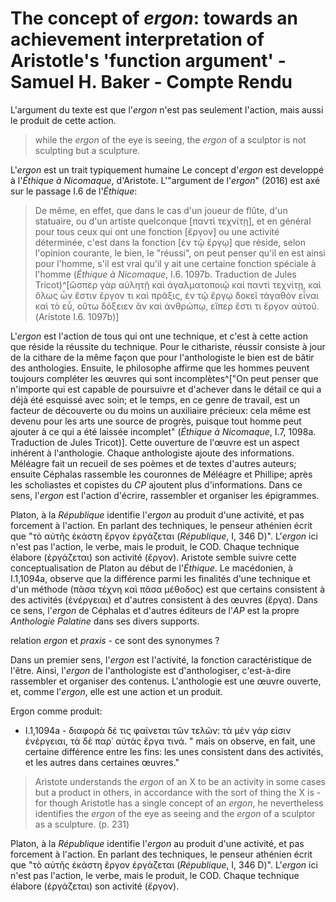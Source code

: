 # The concept of *ergon*: towards an achievement interpretation of Aristotle's 'function argument' - Samuel H. Baker - Compte Rendu

L'argument du texte est que l'*ergon* n'est pas seulement l'action, mais aussi le produit de cette action.

> while the *ergon* of the eye is seeing, the *ergon* of a sculptor is not sculpting but a sculpture.

L'*ergon* est un trait typiquement humaine 
Le concept d'*ergon* est developpé à l'*Éthique à Nicomaque*, d'Aristote. L'"argument de l'*ergon*" (2016) est axé sur le passage I.6 de l'*Éthique*:

> De même, en effet, que dans le cas d'un joueur de flûte, d'un statuaire, ou d'un artiste quelconque \[παντὶ τεχνίτῃ], et en général pour tous ceux qui ont une fonction \[ἔργον] ou une activité déterminée, c'est dans la fonction \[ἐν τῷ ἔργῳ] que réside, selon l'opinion courante, le bien, le "réussi", on peut penser qu'il en est ainsi pour l'homme, s'il est vrai qu'il y ait une certaine fonction spéciale à l'homme (*Éthique à Nicomaque*, I.6. 1097b. Traduction de Jules Tricot)^[ὥσπερ γὰρ αὐλητῇ καὶ ἀγαλματοποιῷ καὶ παντὶ τεχνίτῃ, καὶ ὅλως ὧν ἔστιν ἔργον τι καὶ πρᾶξις, ἐν τῷ ἔργῳ δοκεῖ τἀγαθὸν εἶναι καὶ τὸ εὖ, οὕτω δόξειεν ἂν καὶ ἀνθρώπῳ, εἴπερ ἔστι τι ἔργον αὐτοῦ. (Aristote I.6. 1097b)]

L'*ergon* est l'action de tous qui ont une technique, et c'est à cette action que réside la réussite du technique. Pour le cithariste, réussir consiste à jour de la cithare de la même façon que pour l'anthologiste le bien est de bâtir des anthologies. Ensuite, le philosophe affirme que les hommes peuvent toujours compléter les œuvres qui sont incomplètes^["On peut penser que n'importe qui est capable de poursuivre et d'achever dans le détail ce qui a déjà été esquissé avec soin; et le temps, en ce genre de travail, est un facteur de découverte ou du moins un auxiliaire précieux: cela même est devenu pour les arts une source de progrès, puisque tout homme peut ajouter à ce qui a été laissée incomplet" (*Éthique à Nicomaque*, I.7, 1098a. Traduction de Jules Tricot)]. Cette ouverture de l'œuvre est un aspect inhérent à l'anthologie. Chaque anthologiste ajoute des informations. Méléagre fait un recueil de ses poèmes et de textes d'autres auteurs; ensuite Céphalas rassemble les couronnes de Méléagre et Phillipe; après les scholiastes et copistes du *CP* ajoutent plus d'informations. Dans ce sens, l'*ergon* est l'action d'écrire, rassembler et organiser les épigrammes.

Platon, à la *République* identifie l'*ergon* au produit d'une activité, et pas forcement à l'action. En parlant des techniques, le penseur athénien écrit que "τὸ αὑτῆς ἑκάστη ἔργον ἐργάζεται (*République*, I, 346 D)". L'*ergon* ici n'est pas l'action, le verbe, mais le produit, le COD. Chaque technique élabore (ἐργάζεται) son activité (ἔργον). Aristote semble suivre cette conceptualisation de Platon au début de l'*Éthique*. Le macédonien, à I.1,1094a, observe que la différence parmi les finalités d'une technique et d'un méthode (πᾶσα τέχνη καὶ πᾶσα μέθοδος) est que certains consistent à des activités (ἐνέργειαι) et d'autres consistent à des œuvres (ἔργα). Dans ce sens, l'*ergon* de Céphalas et d'autres éditeurs de l'*AP* est la propre *Anthologie Palatine* dans ses divers supports.

relation *ergon* et *praxis* - ce sont des synonymes ?   

Dans un premier sens, l'*ergon* est l'activité, la fonction caractéristique de l'être. Ainsi, l'*ergon* de l'anthologiste est d'anthologiser, c'est-à-dire rassembler et organiser des contenus. L'anthologie est une œuvre ouverte, et, comme l'*ergon*, elle est une action et un produit.

Ergon comme produit:
- I.1,1094a - διαφορὰ δέ τις φαίνεται τῶν τελῶν: τὰ μὲν γάρ εἰσιν ἐνέργειαι, τὰ δὲ παρ᾽ αὐτὰς ἔργα τινά. " mais on observe, en fait, une certaine différence entre les fins: les unes consistent dans des activités, et les autres dans certaines œuvres."

> Aristote understands the *ergon* of an X to be an activity in some cases but a product in others, in accordance with the sort of thing the X is - for though Aristotle has a single concept of an *ergon*, he nevertheless identifies the *ergon* of the eye as seeing and the *ergon* of a sculptor as a sculpture. (p. 231)

Platon, à la *République* identifie l'*ergon* au produit d'une activité, et pas forcement à l'action. En parlant des techniques, le penseur athénien écrit que "τὸ αὑτῆς ἑκάστη ἔργον ἐργάζεται (*République*, I, 346 D)". L'*ergon* ici n'est pas l'action, le verbe, mais le produit, le COD. Chaque technique élabore (ἐργάζεται) son activité (ἔργον).
